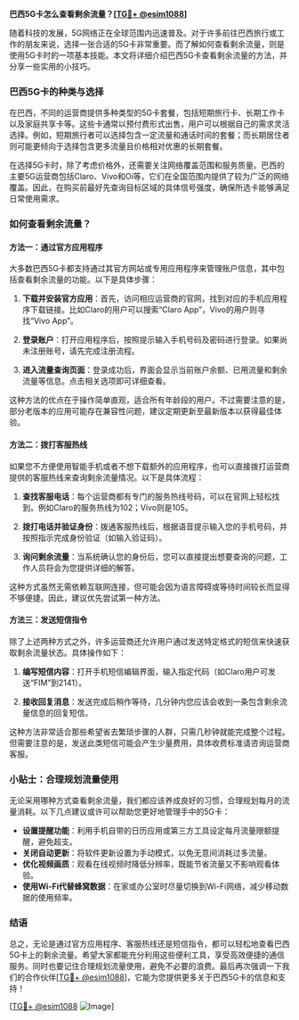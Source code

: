 **巴西5G卡怎么查看剩余流量？[[TG💪+ @esim1088](https://t.me/s/esim1088)]**

随着科技的发展，5G网络正在全球范围内迅速普及。对于许多前往巴西旅行或工作的朋友来说，选择一张合适的5G卡非常重要。而了解如何查看剩余流量，则是使用5G卡时的一项基本技能。本文将详细介绍巴西5G卡查看剩余流量的方法，并分享一些实用的小技巧。

### 巴西5G卡的种类与选择

在巴西，不同的运营商提供多种类型的5G卡套餐，包括短期旅行卡、长期工作卡以及家庭共享卡等。这些卡通常以预付费形式出售，用户可以根据自己的需求灵活选择。例如，短期旅行者可以选择包含一定流量和通话时间的套餐；而长期居住者则可能更倾向于选择包含更多流量且价格相对优惠的长期套餐。

在选择5G卡时，除了考虑价格外，还需要关注网络覆盖范围和服务质量。巴西的主要5G运营商包括Claro、Vivo和Oi等，它们在全国范围内提供了较为广泛的网络覆盖。因此，在购买前最好先查询目标区域的具体信号强度，确保所选卡能够满足日常使用需求。

### 如何查看剩余流量？

#### 方法一：通过官方应用程序

大多数巴西5G卡都支持通过其官方网站或专用应用程序来管理账户信息，其中包括查看剩余流量的功能。以下是具体步骤：

1. **下载并安装官方应用**：首先，访问相应运营商的官网，找到对应的手机应用程序下载链接。比如Claro的用户可以搜索“Claro App”，Vivo的用户则寻找“Vivo App”。

2. **登录账户**：打开应用程序后，按照提示输入手机号码及密码进行登录。如果尚未注册账号，请先完成注册流程。

3. **进入流量查询页面**：登录成功后，界面会显示当前账户余额、已用流量和剩余流量等信息。点击相关选项即可详细查看。

这种方法的优点在于操作简单直观，适合所有年龄段的用户。不过需要注意的是，部分老版本的应用可能存在兼容性问题，建议定期更新至最新版本以获得最佳体验。

#### 方法二：拨打客服热线

如果您不方便使用智能手机或者不想下载额外的应用程序，也可以直接拨打运营商提供的客服热线来查询剩余流量情况。以下是具体流程：

1. **查找客服电话**：每个运营商都有专门的服务热线号码，可以在官网上轻松找到。例如Claro的服务热线为102；Vivo则是105。

2. **拨打电话并验证身份**：拨通客服热线后，根据语音提示输入您的手机号码，并按照指示完成身份验证（如输入验证码）。

3. **询问剩余流量**：当系统确认您的身份后，您可以直接提出想要查询的问题，工作人员将会为您提供详细的解答。

这种方式虽然无需依赖互联网连接，但可能会因为语言障碍或等待时间较长而显得不够便捷。因此，建议优先尝试第一种方法。

#### 方法三：发送短信指令

除了上述两种方式之外，许多运营商还允许用户通过发送特定格式的短信来快速获取剩余流量状态。具体操作如下：

1. **编写短信内容**：打开手机短信编辑界面，输入指定代码（如Claro用户可发送“FIM”到2141）。

2. **接收回复消息**：发送完成后稍作等待，几分钟内您应该会收到一条包含剩余流量信息的回复短信。

这种方法非常适合那些希望省去繁琐步骤的人群，只需几秒钟就能完成整个过程。但需要注意的是，发送此类短信可能会产生少量费用，具体收费标准请咨询运营商客服。

### 小贴士：合理规划流量使用

无论采用哪种方式查看剩余流量，我们都应该养成良好的习惯，合理规划每月的流量消耗。以下几点建议或许可以帮助您更好地管理手中的5G卡：

- **设置提醒功能**：利用手机自带的日历应用或第三方工具设定每月流量限额提醒，避免超支。
- **关闭自动更新**：将软件更新设置为手动模式，以免无意间消耗过多流量。
- **优化视频画质**：观看在线视频时降低分辨率，既能节省流量又不影响观看体验。
- **使用Wi-Fi代替蜂窝数据**：在家或办公室时尽量切换到Wi-Fi网络，减少移动数据的使用频率。

### 结语

总之，无论是通过官方应用程序、客服热线还是短信指令，都可以轻松地查看巴西5G卡上的剩余流量。希望大家都能充分利用这些便利工具，享受高效便捷的通信服务。同时也要记住合理规划流量使用，避免不必要的浪费。最后再次强调一下我们的合作伙伴[[TG💪+ @esim1088](https://t.me/s/esim1088)]，它能为您提供更多关于巴西5G卡的信息和支持！

[[TG💪+ @esim1088](https://t.me/s/esim1088) ![Image](https://i.postimg.cc/4NQfJmqS/Snipaste-2025-05-13-00-14-12.png)]
